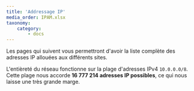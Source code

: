 ```yaml
---
title: 'Addressage IP'
media_order: IPAM.xlsx
taxonomy:
    category:
        - docs
---
```


Les pages qui suivent vous permettront d'avoir la liste complète des adresses IP allouées aux différents sites.

L'entièreté du réseau fonctionne sur la plage d'adresses IPv4 `10.0.0.0/8`. Cette plage nous accorde **16 777 214 adresses IP possibles**, ce qui nous laisse une très grande marge.